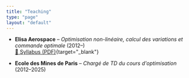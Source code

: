 ```yaml
---
title: "Teaching"
type: "page"
layout: "default"
---
```


- **Elisa Aerospace** – *Optimisation non-linéaire, calcul des variations et commande optimale* (2012–)  
  [📄 Syllabus (PDF)](/files/CoursElisaAerospace.pdf){target="_blank"}

- **Ecole des Mines de Paris** – *Chargé de TD du cours d'optimisation* (2012–2025) 